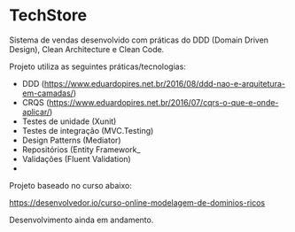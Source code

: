# TechStore
Sistema de vendas desenvolvido com práticas do DDD (Domain Driven Design), Clean Architecture e Clean Code.

Projeto utiliza as seguintes práticas/tecnologias:

- DDD (https://www.eduardopires.net.br/2016/08/ddd-nao-e-arquitetura-em-camadas/)
- CRQS (https://www.eduardopires.net.br/2016/07/cqrs-o-que-e-onde-aplicar/)
- Testes de unidade  (Xunit)
- Testes de integração (MVC.Testing)
- Design Patterns (Mediator)
- Repositórios (Entity Framework_
- Validações (Fluent Validation)
- 
Projeto baseado no curso abaixo:

https://desenvolvedor.io/curso-online-modelagem-de-dominios-ricos

Desenvolvimento ainda em andamento.
